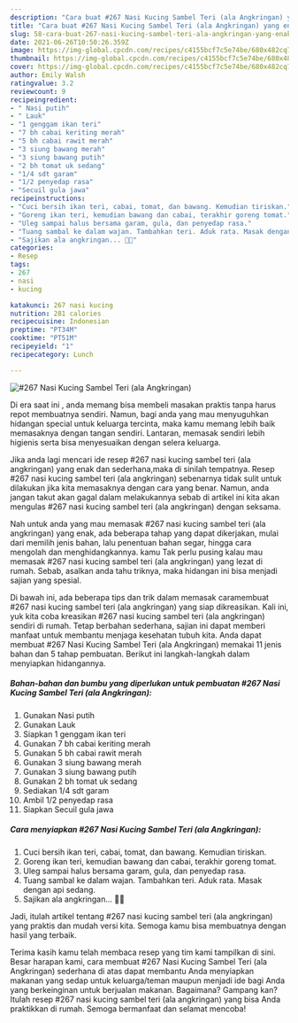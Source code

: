 ```yaml
---
description: "Cara buat #267 Nasi Kucing Sambel Teri (ala Angkringan) yang enak dan Mudah Dibuat"
title: "Cara buat #267 Nasi Kucing Sambel Teri (ala Angkringan) yang enak dan Mudah Dibuat"
slug: 58-cara-buat-267-nasi-kucing-sambel-teri-ala-angkringan-yang-enak-dan-mudah-dibuat
date: 2021-06-26T10:50:26.359Z
image: https://img-global.cpcdn.com/recipes/c4155bcf7c5e74be/680x482cq70/267-nasi-kucing-sambel-teri-ala-angkringan-foto-resep-utama.jpg
thumbnail: https://img-global.cpcdn.com/recipes/c4155bcf7c5e74be/680x482cq70/267-nasi-kucing-sambel-teri-ala-angkringan-foto-resep-utama.jpg
cover: https://img-global.cpcdn.com/recipes/c4155bcf7c5e74be/680x482cq70/267-nasi-kucing-sambel-teri-ala-angkringan-foto-resep-utama.jpg
author: Emily Walsh
ratingvalue: 3.2
reviewcount: 9
recipeingredient:
- " Nasi putih"
- " Lauk"
- "1 genggam ikan teri"
- "7 bh cabai keriting merah"
- "5 bh cabai rawit merah"
- "3 siung bawang merah"
- "3 siung bawang putih"
- "2 bh tomat uk sedang"
- "1/4 sdt garam"
- "1/2 penyedap rasa"
- "Secuil gula jawa"
recipeinstructions:
- "Cuci bersih ikan teri, cabai, tomat, dan bawang. Kemudian tiriskan."
- "Goreng ikan teri, kemudian bawang dan cabai, terakhir goreng tomat."
- "Uleg sampai halus bersama garam, gula, dan penyedap rasa."
- "Tuang sambal ke dalam wajan. Tambahkan teri. Aduk rata. Masak dengan api sedang."
- "Sajikan ala angkringan... 👩‍🍳"
categories:
- Resep
tags:
- 267
- nasi
- kucing

katakunci: 267 nasi kucing 
nutrition: 281 calories
recipecuisine: Indonesian
preptime: "PT34M"
cooktime: "PT51M"
recipeyield: "1"
recipecategory: Lunch

---
```



![#267 Nasi Kucing Sambel Teri (ala Angkringan)](https://img-global.cpcdn.com/recipes/c4155bcf7c5e74be/680x482cq70/267-nasi-kucing-sambel-teri-ala-angkringan-foto-resep-utama.jpg)

Di era  saat ini , anda memang bisa membeli masakan praktis tanpa harus repot membuatnya sendiri. Namun, bagi anda yang mau menyuguhkan hidangan special untuk keluarga tercinta, maka kamu memang lebih baik memasaknya dengan tangan sendiri. Lantaran, memasak sendiri lebih higienis serta bisa menyesuaikan dengan selera keluarga.

Jika anda lagi mencari ide resep #267 nasi kucing sambel teri (ala angkringan) yang enak dan sederhana,maka di sinilah tempatnya. Resep #267 nasi kucing sambel teri (ala angkringan)  sebenarnya tidak sulit untuk dilakukan jika kita memasaknya dengan cara yang benar. Namun, anda jangan takut akan gagal dalam melakukannya 
sebab di artikel ini kita akan mengulas #267 nasi kucing sambel teri (ala angkringan) dengan seksama.  



Nah untuk anda yang mau memasak #267 nasi kucing sambel teri (ala angkringan) yang enak, ada beberapa tahap yang dapat dikerjakan, mulai dari memilih jenis bahan, lalu penentuan bahan segar, hingga cara mengolah dan menghidangkannya. kamu Tak perlu pusing kalau mau memasak #267 nasi kucing sambel teri (ala angkringan) yang lezat di rumah. Sebab, asalkan anda  tahu triknya, maka hidangan ini bisa menjadi sajian yang spesial.

Di bawah ini, ada beberapa tips dan trik dalam memasak caramembuat #267 nasi kucing sambel teri (ala angkringan) yang siap dikreasikan. Kali ini, yuk kita coba kreasikan #267 nasi kucing sambel teri (ala angkringan) sendiri di rumah. Tetap berbahan sederhana, sajian ini dapat memberi manfaat untuk membantu menjaga kesehatan tubuh kita. Anda dapat membuat #267 Nasi Kucing Sambel Teri (ala Angkringan) memakai 11 jenis bahan dan 5 tahap pembuatan. Berikut ini langkah-langkah dalam menyiapkan hidangannya.

<!--inarticleads1-->

##### Bahan-bahan dan bumbu yang diperlukan untuk pembuatan #267 Nasi Kucing Sambel Teri (ala Angkringan):

1. Gunakan  Nasi putih
1. Gunakan  Lauk
1. Siapkan 1 genggam ikan teri
1. Gunakan 7 bh cabai keriting merah
1. Gunakan 5 bh cabai rawit merah
1. Gunakan 3 siung bawang merah
1. Gunakan 3 siung bawang putih
1. Gunakan 2 bh tomat uk sedang
1. Sediakan 1/4 sdt garam
1. Ambil 1/2 penyedap rasa
1. Siapkan Secuil gula jawa




<!--inarticleads2-->

##### Cara menyiapkan #267 Nasi Kucing Sambel Teri (ala Angkringan):

1. Cuci bersih ikan teri, cabai, tomat, dan bawang. Kemudian tiriskan.
1. Goreng ikan teri, kemudian bawang dan cabai, terakhir goreng tomat.
1. Uleg sampai halus bersama garam, gula, dan penyedap rasa.
1. Tuang sambal ke dalam wajan. Tambahkan teri. Aduk rata. Masak dengan api sedang.
1. Sajikan ala angkringan... 👩‍🍳




Jadi, itulah artikel tentang  #267 nasi kucing sambel teri (ala angkringan)  yang praktis dan mudah versi kita. Semoga kamu bisa membuatnya dengan hasil yang terbaik. 

Terima kasih kamu telah membaca resep yang tim kami tampilkan di sini. Besar harapan kami, cara membuat  #267 Nasi Kucing Sambel Teri (ala Angkringan) sederhana di atas dapat membantu Anda menyiapkan makanan yang sedap untuk keluarga/teman maupun menjadi ide bagi Anda yang berkeinginan untuk berjualan makanan. Bagaimana? Gampang kan? Itulah resep #267 nasi kucing sambel teri (ala angkringan) yang bisa Anda praktikkan di rumah. Semoga bermanfaat dan selamat mencoba!

